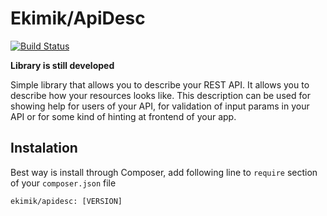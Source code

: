 # Ekimik/ApiDesc
[![Build Status](https://travis-ci.org/Ekimik/ApiDesc.svg?branch=master)](https://travis-ci.org/Ekimik/ApiDesc)

**Library is still developed**

Simple library that allows you to describe your REST API. It allows you to describe how your resources looks like. This description can be used for showing help for users of your API, for validation of input params in your API or for some kind of hinting at frontend of your app.

## Instalation
Best way is install through Composer, add following line to `require` section of your `composer.json` file
```
ekimik/apidesc: [VERSION]
```
